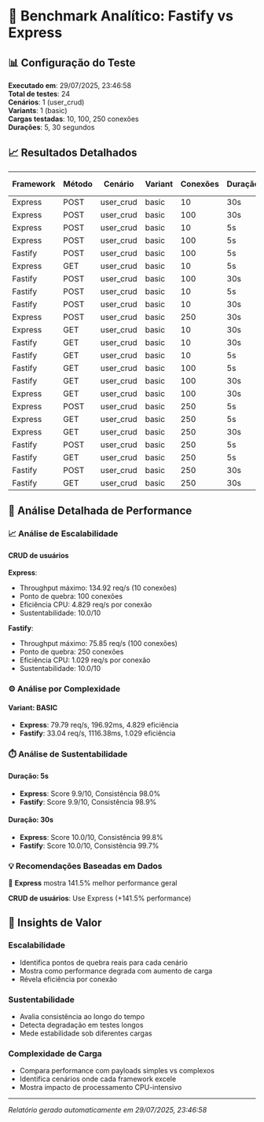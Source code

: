# 🧪 Benchmark Analítico: Fastify vs Express

## 📊 Configuração do Teste

**Executado em**: 29/07/2025, 23:46:58  
**Total de testes**: 24  
**Cenários**: 1 (user_crud)  
**Variants**: 1 (basic)  
**Cargas testadas**: 10, 100, 250 conexões  
**Durações**: 5, 30 segundos  

## 📈 Resultados Detalhados

| Framework | Método | Cenário | Variant | Conexões | Duração | Req/s | Lat.Avg | p99 | Erros | CPU Eff | Sustent. | MB/s |
|-----------|--------|---------|---------|----------|---------|-------|---------|-----|-------|---------|----------|------|
| Express | POST | user_crud | basic | 10 | 30s | 196.00 | 50.47ms | 91.00ms | 0 | 19.600 | 10.0 | 1.99 |
| Express | POST | user_crud | basic | 100 | 30s | 193.27 | 508.76ms | 530.00ms | 0 | 1.933 | 10.0 | 1.64 |
| Express | POST | user_crud | basic | 10 | 5s | 192.00 | 51.34ms | 73.00ms | 0 | 19.200 | 10.0 | 0.28 |
| Express | POST | user_crud | basic | 100 | 5s | 191.40 | 496.96ms | 2985.00ms | 0 | 1.914 | 10.0 | 0.29 |
| Fastify | POST | user_crud | basic | 100 | 5s | 173.80 | 319.54ms | 3742.00ms | 0 | 1.738 | 10.0 | 0.27 |
| Express | GET | user_crud | basic | 10 | 5s | 134.00 | 73.42ms | 104.00ms | 0 | 13.400 | 10.0 | 0.00 |
| Fastify | POST | user_crud | basic | 100 | 30s | 128.90 | 451.31ms | 8400.00ms | 123 | 1.289 | 10.0 | 1.33 |
| Fastify | POST | user_crud | basic | 10 | 5s | 44.60 | 156.83ms | 1349.00ms | 0 | 4.460 | 10.0 | 0.07 |
| Fastify | POST | user_crud | basic | 10 | 30s | 40.24 | 243.45ms | 3154.00ms | 0 | 4.024 | 10.0 | 0.35 |
| Express | POST | user_crud | basic | 250 | 30s | 33.14 | 626.01ms | 8750.00ms | 687 | 0.133 | 10.0 | 0.32 |
| Express | GET | user_crud | basic | 10 | 30s | 17.67 | 556.07ms | 604.00ms | 0 | 1.767 | 10.0 | 0.00 |
| Fastify | GET | user_crud | basic | 10 | 30s | 6.27 | 1556.72ms | 2549.00ms | 0 | 0.627 | 10.0 | 0.00 |
| Fastify | GET | user_crud | basic | 10 | 5s | 2.00 | 3557.30ms | 3853.00ms | 0 | 0.200 | 10.0 | 0.00 |
| Fastify | GET | user_crud | basic | 100 | 5s | 0.40 | 2343.50ms | 3046.00ms | 0 | 0.004 | 9.9 | 0.00 |
| Fastify | GET | user_crud | basic | 100 | 30s | 0.30 | 4767.89ms | 8208.00ms | 291 | 0.003 | 10.0 | 0.00 |
| Express | GET | user_crud | basic | 100 | 30s | 0.00 | 0.00ms | 0.00ms | 300 | 0.000 | 10.0 | 0.00 |
| Express | POST | user_crud | basic | 250 | 5s | 0.00 | 0.00ms | 0.00ms | 0 | 0.000 | 9.8 | 0.00 |
| Express | GET | user_crud | basic | 250 | 5s | 0.00 | 0.00ms | 0.00ms | 0 | 0.000 | 9.9 | 0.00 |
| Express | GET | user_crud | basic | 250 | 30s | 0.00 | 0.00ms | 0.00ms | 750 | 0.000 | 10.0 | 0.00 |
| Fastify | POST | user_crud | basic | 250 | 5s | 0.00 | 0.00ms | 0.00ms | 0 | 0.000 | 10.0 | 0.00 |
| Fastify | GET | user_crud | basic | 250 | 5s | 0.00 | 0.00ms | 0.00ms | 0 | 0.000 | 9.9 | 0.00 |
| Fastify | POST | user_crud | basic | 250 | 30s | 0.00 | 0.00ms | 0.00ms | 750 | 0.000 | 10.0 | 0.00 |
| Fastify | GET | user_crud | basic | 250 | 30s | 0.00 | 0.00ms | 0.00ms | 750 | 0.000 | 10.0 | 0.00 |

## 🏁 Análise Detalhada de Performance

### 📈 Análise de Escalabilidade

#### CRUD de usuários
**Express**:
- Throughput máximo: 134.92 req/s (10 conexões)
- Ponto de quebra: 100 conexões
- Eficiência CPU: 4.829 req/s por conexão
- Sustentabilidade: 10.0/10

**Fastify**:
- Throughput máximo: 75.85 req/s (100 conexões)
- Ponto de quebra: 250 conexões
- Eficiência CPU: 1.029 req/s por conexão
- Sustentabilidade: 10.0/10

### ⚙️ Análise por Complexidade

#### Variant: BASIC
- **Express**: 79.79 req/s, 196.92ms, 4.829 eficiência
- **Fastify**: 33.04 req/s, 1116.38ms, 1.029 eficiência

### ⏱️ Análise de Sustentabilidade

#### Duração: 5s
- **Express**: Score 9.9/10, Consistência 98.0%
- **Fastify**: Score 9.9/10, Consistência 98.9%

#### Duração: 30s
- **Express**: Score 10.0/10, Consistência 99.8%
- **Fastify**: Score 10.0/10, Consistência 99.7%

### 💡 Recomendações Baseadas em Dados

🚀 **Express** mostra 141.5% melhor performance geral

**CRUD de usuários**: Use Express (+141.5% performance)


## 🔬 Insights de Valor

### Escalabilidade
- Identifica pontos de quebra reais para cada cenário
- Mostra como performance degrada com aumento de carga
- Révela eficiência por conexão

### Sustentabilidade  
- Avalia consistência ao longo do tempo
- Detecta degradação em testes longos
- Mede estabilidade sob diferentes cargas

### Complexidade de Carga
- Compara performance com payloads simples vs complexos
- Identifica cenários onde cada framework excele
- Mostra impacto de processamento CPU-intensivo

---
_Relatório gerado automaticamente em 29/07/2025, 23:46:58_
